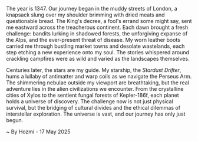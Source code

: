 
The year is 1347.  Our journey began in the muddy streets of London, a knapsack slung over my shoulder brimming with dried meats and questionable bread.  The King's decree, a fool's errand some might say, sent me eastward across the treacherous continent.  Each dawn brought a fresh challenge: bandits lurking in shadowed forests, the unforgiving expanse of the Alps, and the ever-present threat of disease.  My worn leather boots carried me through bustling market towns and desolate wastelands, each step etching a new experience onto my soul. The stories whispered around crackling campfires were as wild and varied as the landscapes themselves.

Centuries later, the stars are my guide.  My starship, the *Stardust Drifter*, hums a lullaby of antimatter and warp coils as we navigate the Perseus Arm.  The shimmering nebulae outside my viewport are breathtaking, but the real adventure lies in the alien civilizations we encounter.  From the crystalline cities of Xylos to the sentient fungal forests of Kepler-186f, each planet holds a universe of discovery.  The challenge now is not just physical survival, but the bridging of cultural divides and the ethical dilemmas of interstellar exploration.  The universe is vast, and our journey has only just begun.

~ By Hozmi - 17 May 2025
